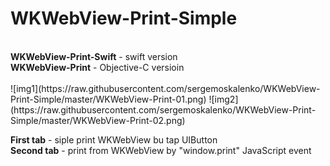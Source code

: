 # WKWebView-Print-Simple
<br>
<b>WKWebView-Print-Swift</b>	- swift version<br>
<b>WKWebView-Print</b> - Objective-C versioin<br>
<br>
![img1](https://raw.githubusercontent.com/sergemoskalenko/WKWebView-Print-Simple/master/WKWebView-Print-01.png) ![img2](https://raw.githubusercontent.com/sergemoskalenko/WKWebView-Print-Simple/master/WKWebView-Print-02.png)

<b>First tab</b> - siple print WKWebView bu tap UIButton<br>
<b>Second tab</b> - print from WKWebView by "window.print" JavaScript event<br>
<br>
<br>
